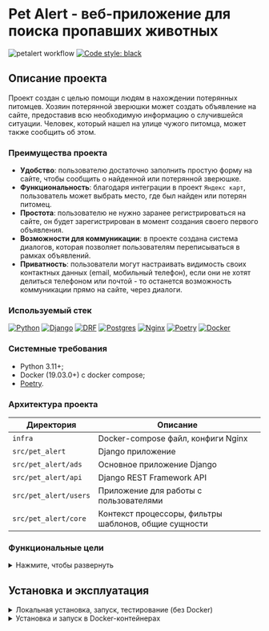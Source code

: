 # Pet Alert - веб-приложение для поиска пропавших животных

![petalert workflow](https://github.com/melax08/pet_alert/actions/workflows/petalert-workflow.yml/badge.svg)
[![Code style: black](https://img.shields.io/badge/code%20style-black-000000.svg)](https://github.com/psf/black)

[//]: # (Посмотреть по баджу с coverage)

## Описание проекта

Проект создан с целью помощи людям в нахождении потерянных питомцев.
Хозяин потерянной зверюшки может создать объявление на сайте, предоставив всю необходимую информацию о случившейся ситуации.
Человек, который нашел на улице чужого питомца, может также сообщить об этом.

### Преимущества проекта

- **Удобство**: пользователю достаточно заполнить простую форму на сайте, чтобы сообщить о найденной или потерянной зверюшке.
- **Функциональность**: благодаря интеграции в проект `Яндекс карт`, пользователь может выбрать место, где был найден или потерян питомец.
- **Простота**: пользователю не нужно заранее регистрироваться на сайте, он будет зарегистрирован в момент создания своего первого объявления.
- **Возможности для коммуникации**: в проекте создана система диалогов, которая позволяет пользователям переписываться в рамках объявлений.
- **Приватность**: пользователи могут настраивать видимость своих контактных данных (email, мобильный телефон), если они не хотят делиться телефоном или почтой - то останется возможность коммуникации прямо на сайте, через диалоги.


### Используемый стек

[![Python][Python-badge]][Python-url]
[![Django][Django-badge]][Django-url]
[![DRF][DRF-badge]][DRF-url]
[![Postgres][Postgres-badge]][Postgres-url]
[![Nginx][Nginx-badge]][Nginx-url]
[![Poetry][Poetry-badge]][Poetry-url]
[![Docker][Docker-badge]][Docker-url]

### Системные требования

- Python 3.11+;
- Docker (19.03.0+) c docker compose;
- [Poetry](https://python-poetry.org/docs/#installing-with-the-official-installer).

### Архитектура проекта

| Директория            | Описание                                              |
|-----------------------|-------------------------------------------------------|
| `infra`               | Docker-compose файл, конфиги Nginx                    |
| `src/pet_alert`       | Django приложение                                     |
| `src/pet_alert/ads`   | Основное приложение Django                            |
| `src/pet_alert/api`   | Django REST Framework API                             |
| `src/pet_alert/users` | Приложение для работы с пользователями                |
| `src/pet_alert/core`  | Контекст процессоры, фильтры шаблонов, общие сущности |


### Функциональные цели

<details>
  <summary>Нажмите, чтобы развернуть</summary>
  <br>

- [x] MVP проекта
- [x] Возможность создавать объявления
- [x] Просмотр объявлений списком и по карте
- [x] Фильтрация объявлений по видам питомцев
- [x] Система регистрации с подтверждением через почту
- [x] Система скрытой регистрации при создании объявления для гостя
- [x] Смена пароля, сброс пароля, авторизация, выход с аккаунта
- [x] Система управления своими объявлениями для пользователя
- [x] Настройка Docker, Docker-compose
- [x] Настройка CI/CD через github actions
- [x] Интеграция Yandex карт
- [x] Интегрировать на сайт ReCaptcha
- [x] Настройки пользователя через профиль (имя, приватность)
- [x] Система диалогов
- [ ] Оптимизация проекта
  - [x] Оптимизация SQL-запросов
  - [x] Индексы БД
  - [x] Оптимизация Nginx
  - [ ] Оптимизация PostgreSQL
  - [ ] Оптимизация взаимодействия с Yandex картами
  - [ ] Внедрение кэширования, Redis
- [x] Внедрение Poetry
- [x] Внедрение различных средств форматирования
  - [x] Black
  - [x] isort, flake8
  - [x] Pre-commit
- [ ] Система оповещения администраторов о новом объявлении через телеграм
- [ ] Скачивание объявления для распечатывания с QR-кодом
- [ ] API со всем функционалом из обычного сайта
  - [x] Создание объявлений
  - [x] Открытие/закрытие объявлений
- [ ] 100% покрытие тестами
  - [ ] Приложение с шаблонами
  - [ ] API

</details>

## Установка и эксплуатация

<details>
  <summary>Локальная установка, запуск, тестирование (без Docker)</summary>
  <br>

### Установка проекта локально (без Docker)

1. Устанавливаем инструмент для работы с виртуальным окружением и сборки пакетов `poetry`, [инструкция в официальной документации](https://python-poetry.org/docs/#installation).
2. Клонируем репозиторий с проектом и переходим в его директорию:
```shell
git clone https://github.com/melax08/pet_alert.git && cd pet_alert
```
3. Устанавливаем зависимости:
```shell
poetry install
```
4. Копируем файл `.env.example` с новыми названием `.env` и заполняем его необходимыми данными:
```shell
cp .env.example .env && nano .env
```
5. Подготавливаем бэкенд к работе:
```shell
poetry run python3 src/pet_alert/manage.py migrate
```

Опционально. Создаем суперпользователя:
```shell
poetry run python3 manage.py createsuperuser
```

### Запуск проекта локально (без Docker)

Переходим в каталог с проектом:
```shell
cd src/pet_alert
```

Запускаем проект:
```shell
poetry run python3 manage.py runserver
```

Локальный проект будет доступен по http://127.0.0.1:8000

### Запуск тестов

Чтобы запустить `unittest` тестирование работы функционала Django-приложений, выполним команду:

```shell
poetry run python3 manage.py test -v 2
```

</details>

<details><summary>Установка и запуск в Docker-контейнерах</summary>

<br>

Инструкция в разработке.

</details>


<!-- MARKDOWN LINKS & BADGES -->

[Python-url]: https://www.python.org/
[Python-badge]: https://img.shields.io/badge/Python-376f9f?style=for-the-badge&logo=python&logoColor=white
[Django-url]: https://github.com/django/django
[Django-badge]: https://img.shields.io/badge/Django-0c4b33?style=for-the-badge&logo=django&logoColor=white
[DRF-url]: https://github.com/encode/django-rest-framework
[DRF-badge]: https://img.shields.io/badge/DRF-a30000?style=for-the-badge
[Postgres-url]: https://www.postgresql.org/
[Postgres-badge]: https://img.shields.io/badge/postgres-306189?style=for-the-badge&logo=postgresql&logoColor=white
[Nginx-url]: https://nginx.org
[Nginx-badge]: https://img.shields.io/badge/nginx-009900?style=for-the-badge&logo=nginx&logoColor=white
[Poetry-url]: https://python-poetry.org
[Poetry-badge]: https://img.shields.io/badge/poetry-blue?style=for-the-badge&logo=Poetry&logoColor=white&link=https%3A%2F%2Fpython-poetry.org
[Docker-url]: https://www.docker.com
[Docker-badge]: https://img.shields.io/badge/docker-%230db7ed.svg?style=for-the-badge&logo=docker&logoColor=white
